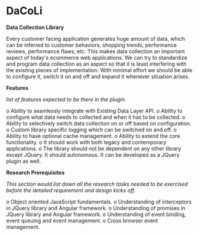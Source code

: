 # DaCoLi
**Data Collection Library**

Every customer facing application generates huge amount of data, which can be inferred to customer behaviors, shopping trends, performance reviews, performance flaws, etc.
This makes data collection an important aspect of today's ecommerce web applications. We can try to standardize and program data collection as an aspect so that it is least interfering with the existing pieces of implementation. With minimal effort we should be able to configure it, switch it on and off and expand it whenever situation arises.

**Features**

_list of features expected to be there in the plugin._

o	Ability to seamlessly integrate with Existing Data Layer API.
o	Ability to configure what data needs to collected and when it has to be collected.
o	Ability to selectively switch data collection on or off based on configuration.
o	Custom library specific logging which can be switched on and off.
o	Ability to have optional cache management. 
o	Ability to extend the core functionality.
o	It should work with both legacy and contemporary applications.
o	The library should not be dependent on any other library except JQuery. It should autonomous. It can be developed as a JQuery plugin as well.

**Research Prerequisites**

_This section would list down all the research tasks needed to be exercised before the detailed requirement and design kicks off._

o	Object oriented JavaScript fundamentals.
o	Understanding of interceptors in JQuery library and Angular framework.
o	Understanding of promises in JQuery library and Angular framework.
o	Understanding of event binding, event queuing and event management.
o	Cross browser event management.



